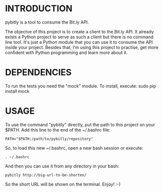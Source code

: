 INTRODUCTION
============
pybitly is a tool to consume the Bit.ly API.

The objectve of this project is to create a client to the Bit.ly API.
It already exists a Python project to serve as such a client but there is no command line tool.
It's just a Python module that you can use it to consume the API inside your project.
Besides that, I'm using this project to practise, get more confident with Python programming and learn more about it.


DEPENDENCIES
============
To run the tests you need the "mock" module.
To install, execute: sudo pip install mock


USAGE
=====
To use the command "pybitly" directly, put the path to this project on your $PATH.
Add this line to the end of the ~/.bashrc file:

    PATH="$PATH:/path/to/pybitly/repository"

So, to load this new ~/.bashrc, open a new bash session or execute:

    . ~/.bashrc

And then you can use it from any directory in your bash:

    pybitly http://big-url-to-be-shorten/

So the short URL will be shown on the terminal. Enjoy! :-)
